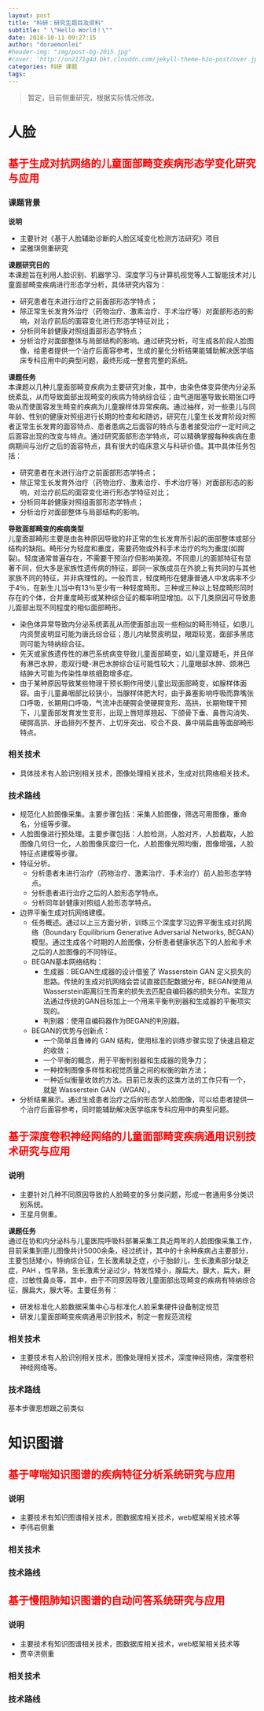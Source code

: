 ```yaml
---
layout: post
title: "科研：研究生题目及资料"
subtitle: " \"Hello World！\""
date: 2018-10-11 09:27:15
author: "doraemonlei"
#header-img: "img/post-bg-2015.jpg"
#cover: 'http://on2171g4d.bkt.clouddn.com/jekyll-theme-h2o-postcover.jpg'
categories: 科研 课题
tags: 
---
```


> 暂定，目前侧重研究，根据实际情况修改。

# 人脸

## <font color='red'>基于生成对抗网络的儿童面部畸变疾病形态学变化研究与应用</font>
### **课题背景**

**说明**  
- 主要针对《基于人脸辅助诊断的人脸区域变化检测方法研究》项目
- 梁雅琪侧重研究

**课题研究目的**  
本课题旨在利用人脸识别、机器学习、深度学习与计算机视觉等人工智能技术对儿童面部畸变疾病进行形态学分析，具体研究内容为：
- 研究患者在未进行治疗之前面部形态学特点；
- 除正常生长发育外治疗（药物治疗、激素治疗、手术治疗等）对面部形态的影响，对治疗前后的面容变化进行形态学特征对比；
- 分析同年龄健康对照组面部形态学特点；
- 分析治疗对面部整体与局部结构的影响。通过研究分析，可生成各阶段人脸图像，给患者提供一个治疗后面容参考，生成的量化分析结果能辅助解决医学临床专科应用中的典型问题，最终形成一整套完整的系统。

**课题任务**  
本课题以几种儿童面部畸变疾病为主要研究对象，其中，由染色体变异使内分泌系统紊乱，从而导致面部出现畸变的疾病为特纳综合征；由气道阻塞导致长期张口呼吸从而使面容发生畸变的疾病为儿童腺样体异常疾病。通过抽样，对一些患儿与同年龄、性别的健康对照组进行长期的检查和和随访，研究在儿童生长发育阶段对照者正常生长发育的面容特点、患者患病之后面容的特点与患者接受治疗一定时间之后面容出现的改变与特点。通过研究面部形态学特点，可以精确掌握每种疾病在患病期间与治疗之后的面容特点，具有很大的临床意义与科研价值。其中具体任务包括：
- 研究患者在未进行治疗之前面部形态学特点；
- 除正常生长发育外治疗（药物治疗、激素治疗、手术治疗等）对面部形态的影响，对治疗前后的面容变化进行形态学特征对比；
- 分析同年龄健康对照组面部形态学特点；
- 分析治疗对面部整体与局部结构的影响。

**导致面部畸变的疾病类型**  
儿童面部畸形主要是由各种原因导致的非正常的生长发育所引起的面部整体或部分结构的缺陷。畸形分为轻度和重度，需要药物或外科手术治疗的均为重度(如腭裂)。轻度通常普遍存在，不需要干预治疗但影响美观。不同患儿的面部特征有显著不同，但大多是家族性遗传病的特征，即同一家族成员在外貌上有共同的与其他家族不同的特征，并非病理性的。一般而言，轻度畸形在健康普通人中发病率不少于4％，在新生儿当中有13％至少有一种轻度畸形。三种或三种以上轻度畸形同时存在的个体，合并重度畸形或某种综合征的概率明显增加。以下几类原因可导致患儿面部出现不同程度的相似面部畸形。
- 染色体异常导致内分泌系统紊乱从而使面部出现一些相似的畸形特征，如患儿内资赘皮明显可能为唐氏综合征；患儿内眦赘皮明显，眼距较宽，面部多黑痣则可能为特纳综合征。
- 先天或家族遗传性的淋巴系统病变导致儿童面部畸变，如儿童双睫毛，并且伴有淋巴水肿，患双行睫-淋巴水肿综合征可能性较大；儿童眼部水肿、颈淋巴结肿大可能为传染性单核细胞增多症。
- 由于某种原因导致某些物理干预长期作用使儿童出现面部畸变，如腺样体面容。由于儿童鼻咽部比较狭小，当腺样体肥大时，由于鼻塞影响呼吸而靠嘴张口呼吸，长期用口呼吸，气流冲击硬腭会使硬腭变形、高拱，长期物理干预下，儿童面部发育发生变形，出现上唇短厚翘起、下颌骨下垂、鼻唇沟消失、硬腭高拱、牙齿排列不整齐、上切牙突出、咬合不良、鼻中隔扁曲等面部畸形特点。

### **相关技术**
- 具体技术有人脸识别相关技术，图像处理相关技术，生成对抗网络相关技术。

### **技术路线**
- 规范化人脸图像采集。主要步骤包括：采集人脸图像，筛选可用图像，重命名，分组等步骤。
- 人脸图像进行预处理。主要步骤包括：人脸检测，人脸对齐，人脸截取，人脸图像几何归一化，人脸图像灰度归一化，人脸图像光照均衡，图像增强，人脸特征点建模等步骤。
- 特征分析。
    - 分析患者未进行治疗（药物治疗、激素治疗、手术治疗）前人脸形态学特点。
    - 分析患者进行治疗之后的人脸形态学特点。
    - 分析同年龄健康对照组人脸形态学特点。
- 边界平衡生成对抗网络建模。
    - 任务概述。通过以上三方面分析，训练三个深度学习边界平衡生成对抗网络（Boundary Equilibrium Generative Adversarial Networks, BEGAN）模型。通过生成各个时期的人脸图像，分析患者健康状态下的人脸和手术之后的人脸图像的不同特征。
    - BEGAN基本网络结构：
        - 生成器：BEGAN生成器的设计借鉴了 Wasserstein GAN 定义损失的思路。传统的生成对抗网络会尝试直接匹配数据分布，BEGAN使用从Wasserstein距离衍生而来的损失去匹配自编码器的损失分布。实现方法通过传统的GAN目标加上一个用来平衡判别器和生成器的平衡项实现的。
        - 判别器：使用自编码器作为BEGAN的判别器。
    - BEGAN的优势与创新点：
        - 一个简单且鲁棒的 GAN 结构，使用标准的训练步骤实现了快速且稳定的收敛；
        - 一个平衡的概念，用于平衡判别器和生成器的竞争力；
        - 一种控制图像多样性和视觉质量之间的权衡的新方法；
        - 一种近似衡量收敛的方法。目前已发表的这类方法的工作只有一个，就是 Wasserstein GAN（WGAN）。
- 分析结果展示。通过生成患者治疗之后的形态学人脸图像，可以给患者提供一个治疗后面容参考，同时能辅助解决医学临床专科应用中的典型问题。

## <font color='red'>基于深度卷积神经网络的儿童面部畸变疾病通用识别技术研究与应用</font>
### **说明**
- 主要针对几种不同原因导致的人脸畸变的多分类问题，形成一套通用多分类识别系统。
- 王星月侧重。 

**课题任务**  
通过在协和内分泌科与儿童医院呼吸科部署采集工具近两年的人脸图像采集工作，目前采集到患儿图像共计5000余条，经过统计，其中的十余种疾病占主要部分，主要包括矮小，特纳综合征，生长激素缺乏症，小于胎龄儿，生长激素部分缺乏症，PAH	，性早熟，生长激素分泌过少，特发性矮小，腺扁大，腺大，扁大，鼾症，过敏性鼻炎等，其中，由于不同原因导致儿童面部出现畸变的疾病有特纳综合征，腺扁大，腺大等。主要任务有：
- 研发标准化人脸数据采集中心与标准化人脸采集硬件设备制定规范
- 研发儿童面部畸变疾病通用识别技术，制定一套规范流程

### **相关技术**
- 主要技术有人脸识别相关技术，图像处理相关技术，深度神经网络，深度卷积神经网络等。

### **技术路线**
基本步骤思想跟之前类似

# 知识图谱

## <font color='red'>基于哮喘知识图谱的疾病特征分析系统研究与应用</font>
### 说明
- 主要技术有知识图谱相关技术，图数据库相关技术，web框架相关技术等
- 李伟岩侧重

### 相关技术

### 技术路线

## <font color='red'>基于慢阻肺知识图谱的自动问答系统研究与应用</font>
### 说明
- 主要技术有知识图谱相关技术，图数据库相关技术，web框架相关技术等
- 贾辛洪侧重

### 相关技术

### 技术路线
